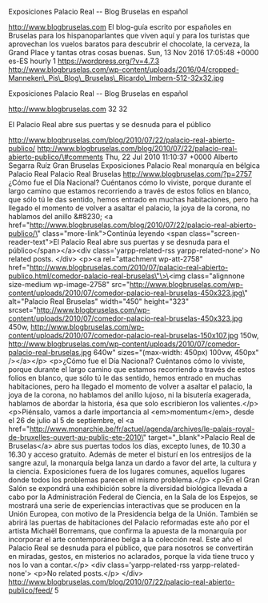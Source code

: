 Exposiciones Palacio Real -- Blog Bruselas en español

http://www.blogbruselas.com El blog-guía escrito por españoles en
Bruselas para los hispanoparlantes que viven aquí y para los turistas
que aprovechan los vuelos baratos para descubrir el chocolate, la
cerveza, la Grand Place y tantas otras cosas buenas. Sun, 13 Nov 2016
17:05:48 +0000 es-ES hourly 1 https://wordpress.org/?v=4.7.3
http://www.blogbruselas.com/wp-content/uploads/2016/04/cropped-Manneken\_Pis\_Blog\_Bruselas\_Ricardo\_Imbern-512-32x32.jpg

Exposiciones Palacio Real -- Blog Bruselas en español

http://www.blogbruselas.com 32 32

El Palacio Real abre sus puertas y se desnuda para el público

http://www.blogbruselas.com/blog/2010/07/22/palacio-real-abierto-publico/
http://www.blogbruselas.com/blog/2010/07/22/palacio-real-abierto-publico/\#comments
Thu, 22 Jul 2010 11:10:37 +0000 Alberto Segarra Ruíz Gran Bruselas
Exposiciones Palacio Real monarquía en bélgica Palacio Real Palacio Real
Bruselas http://www.blogbruselas.com/?p=2757 ¿Cómo fue el Día Nacional?
Cuéntanos cómo lo viviste, porque durante el largo camino que estamos
recorriendo a través de estos folios en blanco, que sólo tú le das
sentido, hemos entrado en muchas habitaciones, pero ha llegado el
momento de volver a asaltar el palacio, la joya de la corona, no
hablamos del anillo &\#8230; \<a
href=\"http://www.blogbruselas.com/blog/2010/07/22/palacio-real-abierto-publico/\"
class=\"more-link\"\>Continúa leyendo \<span
class=\"screen-reader-text\"\>El Palacio Real abre sus puertas y se
desnuda para el público\</span\>\</a\>\<div class=\'yarpp-related-rss
yarpp-related-none\'\> No related posts. \</div\> \<p\>\<a
rel=\"attachment wp-att-2758\"
href=\"http://www.blogbruselas.com/2010/07/palacio-real-abierto-publico.html/comedor-palacio-real-bruselas\"\>\<img
class=\"alignnone size-medium wp-image-2758\"
src=\"http://www.blogbruselas.com/wp-content/uploads/2010/07/comedor-palacio-real-bruselas-450x323.jpg\"
alt=\"Palacio Real Bruselas\" width=\"450\" height=\"323\"
srcset=\"http://www.blogbruselas.com/wp-content/uploads/2010/07/comedor-palacio-real-bruselas-450x323.jpg
450w,
http://www.blogbruselas.com/wp-content/uploads/2010/07/comedor-palacio-real-bruselas-150x107.jpg
150w,
http://www.blogbruselas.com/wp-content/uploads/2010/07/comedor-palacio-real-bruselas.jpg
640w\" sizes=\"(max-width: 450px) 100vw, 450px\" /\>\</a\>\</p\>
\<p\>¿Cómo fue el Día Nacional? Cuéntanos cómo lo viviste, porque
durante el largo camino que estamos recorriendo a través de estos folios
en blanco, que sólo tú le das sentido, hemos entrado en muchas
habitaciones, pero ha llegado el momento de volver a asaltar el palacio,
la joya de la corona, no hablamos del anillo lujoso, ni la bisutería
exagerada, hablamos de abordar la historia, ésa que solo escribieron los
valientes.\</p\> \<p\>Piénsalo, vamos a darle importancia al
\<em\>momentum\</em\>, desde el 26 de julio al 5 de septiembre, el \<a
href=\"http://www.monarchie.be/fr/actuel/agenda/archives/le-palais-royal-de-bruxelles-ouvert-au-public-ete-2010\"
target=\"\_blank\"\>Palacio Real de Bruselas\</a\> abre sus puertas
todos los días, excepto lunes, de 10.30 a 16.30 y acceso
gratuito. Además de meter el bisturí en los entresijos de la sangre
azul, la monarquía belga lanza un dardo a favor del arte, la cultura y
la ciencia. Exposiciones fuera de los lugares comunes, aquellos lugares
donde todos los problemas parecen el mismo problema.\</p\> \<p\>En el
Gran Salón se expondrá una exhibición sobre la diversidad biológica
llevada a cabo por la Administración Federal de Ciencia, en la Sala de
los Espejos, se mostrará una serie de experiencias interactivas que se
producen en la Unión Europea, con motivo de la Presidencia belga de la
Unión. También se abrirá las puertas de habitaciones del Palacio
reformadas este año por el artista Michaël Borremans, que confirma la
apuesta de la monarquía por incorporar el arte contemporáneo belga a la
colección real. Este año el Palacio Real se desnuda para el público, que
para nosotros se convertirán en miradas, gestos, en misterios no
aclarados, porque la vida tiene truco y nos lo van a contar.\</p\> \<div
class=\'yarpp-related-rss yarpp-related-none\'\> \<p\>No related
posts.\</p\> \</div\>
http://www.blogbruselas.com/blog/2010/07/22/palacio-real-abierto-publico/feed/
5
